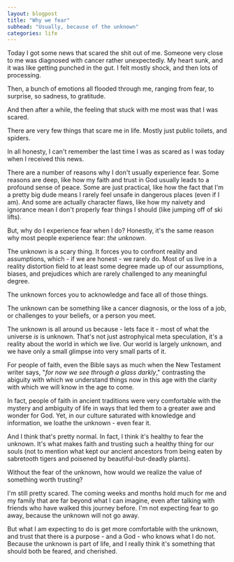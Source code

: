 ```yaml
---
layout: blogpost
title: "Why we fear"
subhead: "Usually, because of the unknown"
categories: life
---
```


Today I got some news that scared the shit out of me. Someone very close to me was diagnosed with cancer rather unexpectedly. My heart sunk, and it was like getting punched in the gut. I felt mostly shock, and then lots of processing. 

Then, a bunch of emotions all flooded through me, ranging from fear, to surprise, so sadness, to gratitude. 

And then after a while, the feeling that stuck with me most was that I was scared.

There are very few things that scare me in life. Mostly just public toilets, and spiders. 

In all honesty, I can't remember the last time I was as scared as I was today when I received this news.

There are a number of reasons why I don't usually experience fear. Some reasons are deep, like how my faith and trust in God usually leads to a profound sense of peace. Some are just practical, like how the fact that I'm a pretty big dude means I rarely feel unsafe in dangerous places (even if I am). And some are actually character flaws, like how my naivety and ignorance mean I don't properly fear things I should (like jumping off of ski lifts).

But, why do I experience fear when I do? Honestly, it's the same reason why most people experience fear: *the unknown*.

The unknown is a scary thing. It forces you to confront reality and assumptions, which - if we are honest - we rarely do. Most of us live in a reality distortion field to at least some degree made up of our assumptions, biases, and prejudices which are rarely challenged to any meaningful degree.

The unknown forces you to acknowledge and face all of those things.

The unknown can be something like a cancer diagnosis, or the loss of a job, or challenges to your beliefs, or a person you meet. 

The unknown is all around us because - lets face it - most of what the universe *is* is unknown. That's not just astrophyical meta speculation, it's a reality about the world in which we live. Our world is largely unknown, and we have only a small glimpse into very small parts of it.

For people of faith, even the Bible says as much when the New Testament writer says, "*for now we see through a glass darkly*," contrasting the abiguity with which we understand things now in this age with the clarity with which we will know in the age to come.

In fact, people of faith in ancient traditions were very comfortable with the mystery and ambiguity of life in ways that led them to a greater awe and wonder for God. Yet, in our culture saturated with knowledge and information, we loathe the unknown - even fear it.

And I think that's pretty normal. In fact, I think it's healthy to fear the unknown. It's what makes faith and trusting such a healthy thing for our souls (not to mention what kept our ancient ancestors from being eaten by sabretooth tigers and poisened by beautiful-but-deadly plants). 

Without the fear of the unknown, how would we realize the value of something worth trusting?

I'm still pretty scared. The coming weeks and months hold much for me and my family that are far beyond what I can imagine, even after talking with friends who have walked this journey before. I'm not expecting fear to go away, because the unknown will not go away. 

But what I am expecting to do is get more comfortable with the unknown, and trust that there is a purpose - and a God - who knows what I do not. Because the unknown is part of life, and I really think it's something that should both be feared, and cherished.



